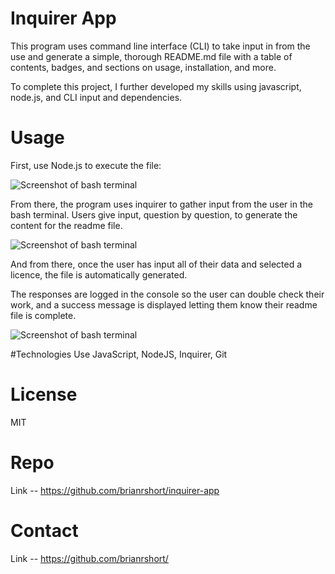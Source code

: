 # Inquirer App

This program uses command line interface (CLI) to take input in from the use and generate a simple, 
thorough README.md file with a table of contents, badges, and sections on usage, installation, and more. 

To complete this project, I further developed my skills using javascript, node.js, and CLI input and dependencies.

# Usage

First, use Node.js to execute the file:

![Screenshot of bash terminal](https://brianrshort.github.io/inquirer-app/Assets/Screenshot1.jpg)

From there, the program uses inquirer to gather input from the user in the bash terminal. Users
give input, question by question, to generate the content for the readme file.

![Screenshot of bash terminal](https://brianrshort.github.io/inquirer-app/Assets/Screenshot2.jpg)

And from there, once the user has input all of their data and selected a licence, the file is automatically generated. 

The responses are logged in the console so the user can double check their work, and a success message is 
displayed letting them know their readme file is complete. 

![Screenshot of bash terminal](https://brianrshort.github.io/inquirer-app/Assets/Screenshot3.jpg)

#Technologies Use
JavaScript, NodeJS, Inquirer, Git

# License 
MIT

# Repo
Link -- https://github.com/brianrshort/inquirer-app

# Contact
Link -- https://github.com/brianrshort/

